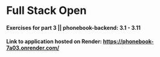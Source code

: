 # Full Stack Open

#### Exercises for part 3 || phonebook-backend: 3.1 - 3.11

#### Link to application hosted on Render: https://phonebook-7a03.onrender.com/
